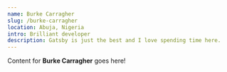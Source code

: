 ```yaml
---
name: Burke Carragher
slug: /burke-carragher
location: Abuja, Nigeria
intro: Brilliant developer
description: Gatsby is just the best and I love spending time here.
---
```

Content for **Burke Carragher** goes here!